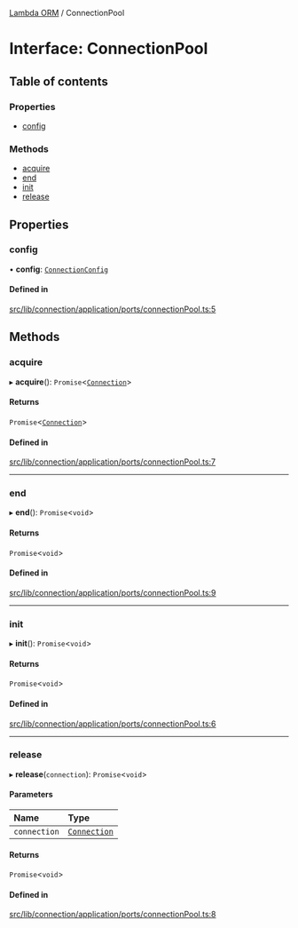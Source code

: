 [Lambda ORM](../README.md) / ConnectionPool

# Interface: ConnectionPool

## Table of contents

### Properties

- [config](ConnectionPool.md#config)

### Methods

- [acquire](ConnectionPool.md#acquire)
- [end](ConnectionPool.md#end)
- [init](ConnectionPool.md#init)
- [release](ConnectionPool.md#release)

## Properties

### config

• **config**: [`ConnectionConfig`](ConnectionConfig.md)

#### Defined in

[src/lib/connection/application/ports/connectionPool.ts:5](https://github.com/FlavioLionelRita/lambdaorm/blob/84e5f96e/src/lib/connection/application/ports/connectionPool.ts#L5)

## Methods

### acquire

▸ **acquire**(): `Promise`<[`Connection`](Connection.md)\>

#### Returns

`Promise`<[`Connection`](Connection.md)\>

#### Defined in

[src/lib/connection/application/ports/connectionPool.ts:7](https://github.com/FlavioLionelRita/lambdaorm/blob/84e5f96e/src/lib/connection/application/ports/connectionPool.ts#L7)

___

### end

▸ **end**(): `Promise`<`void`\>

#### Returns

`Promise`<`void`\>

#### Defined in

[src/lib/connection/application/ports/connectionPool.ts:9](https://github.com/FlavioLionelRita/lambdaorm/blob/84e5f96e/src/lib/connection/application/ports/connectionPool.ts#L9)

___

### init

▸ **init**(): `Promise`<`void`\>

#### Returns

`Promise`<`void`\>

#### Defined in

[src/lib/connection/application/ports/connectionPool.ts:6](https://github.com/FlavioLionelRita/lambdaorm/blob/84e5f96e/src/lib/connection/application/ports/connectionPool.ts#L6)

___

### release

▸ **release**(`connection`): `Promise`<`void`\>

#### Parameters

| Name | Type |
| :------ | :------ |
| `connection` | [`Connection`](Connection.md) |

#### Returns

`Promise`<`void`\>

#### Defined in

[src/lib/connection/application/ports/connectionPool.ts:8](https://github.com/FlavioLionelRita/lambdaorm/blob/84e5f96e/src/lib/connection/application/ports/connectionPool.ts#L8)
